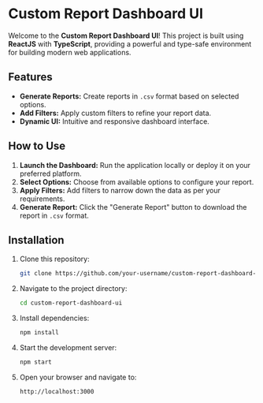 # Custom Report Dashboard UI

Welcome to the **Custom Report Dashboard UI**! This project is built using **ReactJS** with **TypeScript**, providing a powerful and type-safe environment for building modern web applications.

## Features

- **Generate Reports:** Create reports in `.csv` format based on selected options.
- **Add Filters:** Apply custom filters to refine your report data.
- **Dynamic UI:** Intuitive and responsive dashboard interface.

## How to Use

1. **Launch the Dashboard:** Run the application locally or deploy it on your preferred platform.
2. **Select Options:** Choose from available options to configure your report.
3. **Apply Filters:** Add filters to narrow down the data as per your requirements.
4. **Generate Report:** Click the "Generate Report" button to download the report in `.csv` format.

## Installation

1. Clone this repository:
   ```bash
   git clone https://github.com/your-username/custom-report-dashboard-ui.git
   ```
2. Navigate to the project directory:
   ```bash
   cd custom-report-dashboard-ui
   ```
3. Install dependencies:
   ```bash
   npm install
   ```
4. Start the development server:
   ```bash
   npm start
   ```
5. Open your browser and navigate to:
   ```
   http://localhost:3000
   ```


